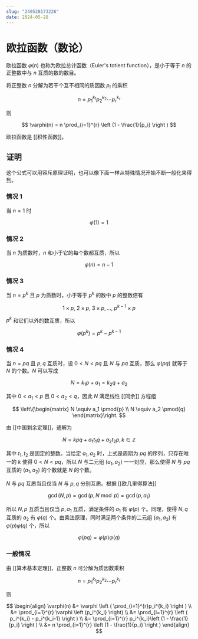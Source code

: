 ```yaml
---
slug: "240528173226"
date: 2024-05-28
---
```


# 欧拉函数（数论）

欧拉函数 $\varphi(n)$ 也称为欧拉总计函数（Euler's totient function），是小于等于 $n$ 的正整数中与 $n$ 互质的数的数目。

将正整数 $n$ 分解为若干个互不相同的质因数 $p_i$ 的乘积

$$
n = p_1^{k_1} p_2^{k_2} \cdots p_r^{k_r}
$$

则

$$
\varphi(n) = n \prod_{i=1}^{r} \left (1 - \frac{1}{p_i} \right )
$$

欧拉函数是 [[积性函数]]。

## 证明

这个公式可以用容斥原理证明，也可以像下面一样从特殊情况开始不断一般化来得到。

### 情况 1

当 $n=1$ 时

$$
\varphi(1)=1
$$

### 情况 2

当 $n$ 为质数时，$n$ 和小于它的每个数都互质，所以

$$
\varphi(n)=n-1
$$

### 情况 3

当 $n=p^k$ 且 $p$ 为质数时，小于等于 $p^k$ 的数中 $p$ 的整数倍有

$$
1 \times p, \ 2 \times p, \ 3 \times p, \dots, \ p^{k-1} \times p
$$

$p^k$ 和它们以外的数互质，所以

$$
\varphi \left (p^k \right)=p^k - p^{k-1}
$$

### 情况 4

当 $n=pq$ 且 $p,q$ 互质时，设 $0<N<pq$ 且 $N$ 与 $pq$ 互质，那么 $\varphi(pq)$ 就等于 $N$ 的个数。$N$ 可以写成

$$
N=k_1p+a_1=k_2q+a_2
$$

其中 $0<a_1 < p$ 且 $0<a_2 < q$，因此 $N$ 满足线性 [[同余]] 方程组

$$
\left\{\begin{matrix}
N \equiv a_1 \pmod{p} \\
N \equiv a_2 \pmod{q}
\end{matrix}\right.
$$

由 [[中国剩余定理]]，通解为

$$
N=kpq + a_1 t_1 q + a_2 t_2 p, k \in \mathbb{Z}
$$

其中 $t_1,t_2$ 是固定的整数。当给定 $a_1,a_2$ 时，上式是周期为 $pq$ 的序列，只存在唯一的 $k$ 使得 $0<N<pq$，所以 $N$ 与二元组 $(a_1,a_2)$ 一一对应，那么使得 $N$ 与 $pq$ 互质的 $(a_1,a_2)$ 的个数就是 $N$ 的个数。

$N$ 与 $pq$ 互质当且仅当 $N$ 与 $p,q$ 分别互质。根据 [[欧几里得算法]]

$$
\gcd(N,p)=\gcd(p,N \bmod p)=\gcd(p, a_1)
$$

所以 $N,p$ 互质当且仅当 $p,a_1$ 互质，满足条件的 $a_1$ 有 $\varphi(p)$ 个。同理，使得 $N,q$ 互质的 $a_2$ 有 $\varphi(q)$ 个。由乘法原理，同时满足两个条件的二元组 $(a_1,a_2)$ 有 $\varphi(p)\varphi(q)$ 个，所以

$$
\varphi(pq)=\varphi(p)\varphi(q)
$$

### 一般情况

由 [[算术基本定理]]，正整数 $n$ 可分解为质因数乘积

$$
n = p_1^{k_1} p_2^{k_2} \cdots p_r^{k_r}
$$

则

$$
\begin{align}
\varphi(n) &= \varphi \left ( \prod_{i=1}^{r}p_i^{k_i} \right ) \\
&= \prod_{i=1}^{r} \varphi \left (p_i^{k_i} \right) \\
&= \prod_{i=1}^{r} \left ( p_i^{k_i} - p_i^{k_i-1} \right ) \\
&= \prod_{i=1}^{r} p_i^{k_i}\left (1  - \frac{1}{p_i} \right ) \\
&= n \prod_{i=1}^{r} \left (1 - \frac{1}{p_i} \right )
\end{align}
$$
